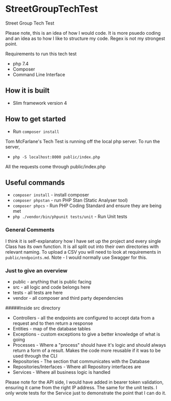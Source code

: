 # StreetGroupTechTest
Street Group Tech Test

Please note, this is an idea of how I would code. It is more psuedo coding and an idea as to how I like to structure my code.
Regex is not my strongest point.

Requirements to run this tech test

- php 7.4
- Composer
- Command Line Interface

## How it is built
- Slim framework version 4

## How to get started
- Run `composer install`

Tom McFarlane's Tech Test is running off the local php server. To run the server, 
- `php -S localhost:8000 public/index.php`

All the requests come through public/index.php

## Useful commands
- `composer install` - install composer
- `composer phpstan` - run PHP Stan (Static Analyser tool)
- `composer phpcs` - Run PHP Coding Standard and ensure they are being met
- `php ./vendor/bin/phpunit tests/unit` - Run Unit tests

### General Comments 

I think it is self-explanatory how I have set up the project and every single Class has its own function. 
It is all split out into their own directories with relevant naming.
To upload a CSV you will need to look at requirements in `public/endpoints.md`. 
Note - I would normally use Swagger for this. 

### Just to give an overview

- public - anything that is public facing
- src - all logic and code belongs here
- tests - all tests are here
- vendor - all composer and third party dependencies

#####Inside src directory

- Controllers - all the endpoints are configured to accept data from a request and to then return a response
- Entities - map of the database tables
- Exceptions - custom exceptions to give a better knowledge of what is going
- Processes - Where a "process" should have it's logic and should always return a form of a result. 
Makes the code more reusable if it was to be used through the CLI
- Repositories - The section that communicates with the Database
- Repositories/Interfaces - Where all Repository interfaces are
- Services - Where all business logic is handled

Please note for the API side, I would have added in bearer token validation, ensuring it came from the right IP address.
The same for the unit tests. I only wrote tests for the Service just to demonstrate the point that I can do it.
